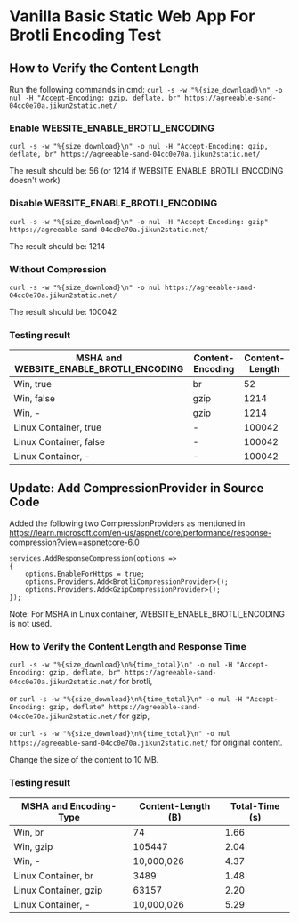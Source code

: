 # Vanilla Basic Static Web App For Brotli Encoding Test

## How to Verify the Content Length

Run the following commands in cmd:
`curl -s -w "%{size_download}\n" -o nul -H "Accept-Encoding: gzip, deflate, br" https://agreeable-sand-04cc0e70a.jikun2static.net/`

### Enable WEBSITE_ENABLE_BROTLI_ENCODING

`curl -s -w "%{size_download}\n" -o nul -H "Accept-Encoding: gzip, deflate, br" https://agreeable-sand-04cc0e70a.jikun2static.net/`

The result should be: 56 (or 1214 if WEBSITE_ENABLE_BROTLI_ENCODING doesn't work)

### Disable WEBSITE_ENABLE_BROTLI_ENCODING

`curl -s -w "%{size_download}\n" -o nul -H "Accept-Encoding: gzip" https://agreeable-sand-04cc0e70a.jikun2static.net/`

The result should be: 1214

### Without Compression

`curl -s -w "%{size_download}\n" -o nul https://agreeable-sand-04cc0e70a.jikun2static.net/`

The result should be: 100042

### Testing result

| MSHA and WEBSITE_ENABLE_BROTLI_ENCODING | Content-Encoding | Content-Length |
| -------- | -------- | -------- |
| Win, true | br | 52 |
| Win, false | gzip | 1214 |
| Win, - | gzip | 1214 |
| Linux Container, true | - | 100042 |
| Linux Container, false | - | 100042 |
| Linux Container, - | - | 100042 |

## Update: Add CompressionProvider in Source Code

Added the following two CompressionProviders as mentioned in https://learn.microsoft.com/en-us/aspnet/core/performance/response-compression?view=aspnetcore-6.0
```
services.AddResponseCompression(options =>
{
    options.EnableForHttps = true;
    options.Providers.Add<BrotliCompressionProvider>();
    options.Providers.Add<GzipCompressionProvider>();
});
```

Note: For MSHA in Linux container, WEBSITE_ENABLE_BROTLI_ENCODING is not used.

### How to Verify the Content Length and Response Time

`curl -s -w "%{size_download}\n%{time_total}\n" -o nul -H "Accept-Encoding: gzip, deflate, br" https://agreeable-sand-04cc0e70a.jikun2static.net/` for brotli,

or `curl -s -w "%{size_download}\n%{time_total}\n" -o nul -H "Accept-Encoding: gzip, deflate" https://agreeable-sand-04cc0e70a.jikun2static.net/` for gzip,

or `curl -s -w "%{size_download}\n%{time_total}\n" -o nul https://agreeable-sand-04cc0e70a.jikun2static.net/` for original content.

Change the size of the content to 10 MB.

### Testing result

| MSHA and Encoding-Type | Content-Length (B) | Total-Time (s) |
| -------- | -------- | -------- |
| Win, br | 74 | 1.66 |
| Win, gzip | 105447 | 2.04 |
| Win, - | 10,000,026 | 4.37 |
| Linux Container, br | 3489 | 1.48 |
| Linux Container, gzip | 63157 | 2.20 |
| Linux Container, - | 10,000,026 | 5.29 | 
